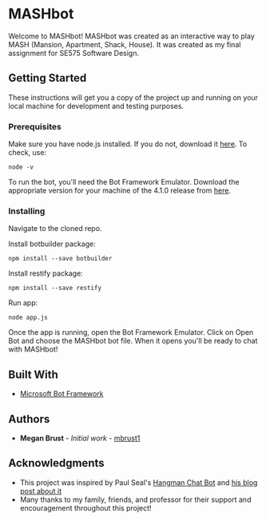 # MASHbot

Welcome to MASHbot! MASHbot was created as an interactive way to play MASH (Mansion, Apartment, Shack, House). It was created as my final assignment for SE575 Software Design.

## Getting Started

These instructions will get you a copy of the project up and running on your local machine for development and testing purposes.

### Prerequisites

Make sure you have node.js installed. If you do not, download it [here](https://nodejs.org/en/). To check, use:

```
node -v
```
To run the bot, you'll need the Bot Framework Emulator. Download the appropriate version for your machine of the 4.1.0 release from [here](https://github.com/Microsoft/BotFramework-Emulator/releases).

### Installing
Navigate to the cloned repo.

Install botbuilder package:

```
npm install --save botbuilder
```

Install restify package:

```
npm install --save restify
```

Run app:
```
node app.js
```
Once the app is running, open the Bot Framework Emulator. Click on Open Bot and choose the MASHbot bot file. When it opens you'll be ready to chat with MASHbot!
<!---## Running the tests

Explain how to run the automated tests for this system

### Break down into end to end tests

Explain what these tests test and why

```
Give an example
```

### And coding style tests

Explain what these tests test and why

```
Give an example
```
--->

## Built With

* [Microsoft Bot Framework](https://dev.botframework.com/)

## Authors

* **Megan Brust** - *Initial work* - [mbrust1](https://github.com/mbrust1)

<!---## License

This project is licensed under the MIT License - see the [LICENSE.md](LICENSE.md) file for details--->

## Acknowledgments

* This project was inspired by Paul Seal's [Hangman Chat Bot](https://github.com/prjseal/NodeJsChatBot) and [his blog post about it](https://codeshare.co.uk/blog/how-to-create-a-hangman-chat-bot-game-in-nodejs-using-microsoft-bot-framework/)
* Many thanks to my family, friends, and professor for their support and encouragement throughout this project!

